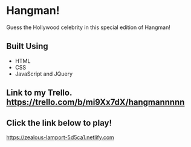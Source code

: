 # Hangman!

Guess the Hollywood celebrity in this special edition of Hangman!

## Built Using

* HTML
* CSS
* JavaScript and JQuery


## Link to my Trello. https://trello.com/b/mi9Xx7dX/hangmannnnn

## Click the link below to play!
https://zealous-lamport-5d5ca1.netlify.com
